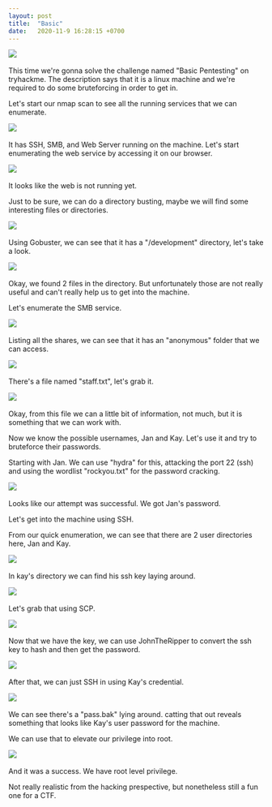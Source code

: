```yaml
---
layout: post
title:  "Basic"
date:   2020-11-9 16:28:15 +0700
---
```

![](https://i.imgur.com/p7DqU7M.png)
&nbsp;  


This time we're gonna solve the challenge named "Basic Pentesting" on tryhackme.
The description says that it is a linux machine and we're required to do some bruteforcing in order to get in.

Let's start our nmap scan to see all the running services that we can enumerate.

![](https://i.imgur.com/74KHn9m.png)
&nbsp;  

It has SSH, SMB, and Web Server running on the machine.
Let's start enumerating the web service by accessing it on our browser.

![](https://i.imgur.com/Gy9r46w.png)
&nbsp;  

It looks like the web is not running yet.

Just to be sure, we can do a directory busting, maybe we will find some interesting files or directories.

![](https://i.imgur.com/ds9LHRT.png)
&nbsp;  

Using Gobuster, we can see that it has a "/development" directory, let's take a look.

![](https://i.imgur.com/QTwQFKz.png)
&nbsp;  


Okay, we found 2 files in the directory. But unfortunately those are not really useful and can't really help us to get into the machine.

Let's enumerate the SMB service.

![](https://i.imgur.com/ZZNZzUN.png)
&nbsp;  

Listing all the shares, we can see that it has an "anonymous" folder that we can access.

![](https://i.imgur.com/GYUzT3Y.png)
&nbsp;  

There's a file named "staff.txt", let's grab it.

![](https://i.imgur.com/GKzLNGS.png)
&nbsp;  

Okay, from this file we can a little bit of information, not much, but it is something that we can work with.

Now we know the possible usernames, Jan and Kay. Let's use it and try to bruteforce their passwords.

Starting with Jan. We can use "hydra" for this, attacking the port 22 (ssh) and using the wordlist "rockyou.txt" for the password cracking.

![](https://i.imgur.com/Juovrex.png)
&nbsp;  

Looks like our attempt was successful. We got Jan's password.

Let's get into the machine using SSH.

From our quick enumeration, we can see that there are 2 user directories here, Jan and Kay.

![](https://i.imgur.com/iTru95Q.png)
&nbsp;  

In kay's directory we can find his ssh key laying around.

![](https://i.imgur.com/GIgVYED.png)
&nbsp;  

Let's grab that using SCP.

![](https://i.imgur.com/akT2FZw.png)
&nbsp;  


Now that we have the key, we can use JohnTheRipper to convert the ssh key to hash and then get the password.

![](https://i.imgur.com/padaiQI.png)
&nbsp; 

After that, we can just SSH in using Kay's credential.

![](https://i.imgur.com/8UyGoYN.png)
&nbsp;  

We can see there's a "pass.bak" lying around. catting that out reveals something that looks like Kay's user password for the machine.

We can use that to elevate our privilege into root.

![](https://i.imgur.com/Bx3DJbO.png)
&nbsp;  

And it was a success. We have root level privilege.

Not really realistic from the hacking prespective, but nonetheless still a fun one for a CTF.